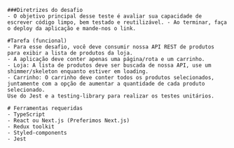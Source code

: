     ###Diretrizes do desafio
    - O objetivo principal desse teste é avaliar sua capacidade de escrever código limpo, bem testado e reutilizável. - Ao terminar, faça o deploy da aplicação e mande-nos o link.

    #Tarefa (funcional)
    - Para esse desafio, você deve consumir nossa API REST de produtos para exibir a lista de produtos da loja.
    - A aplicação deve conter apenas uma página/rota e um carrinho.
    - Loja: A lista de produtos deve ser buscada de nossa API, use um shimmer/skeleton enquanto estiver em loading.
    - Carrinho: O carrinho deve conter todos os produtos selecionados, juntamente com a opção de aumentar a quantidade de cada produto selecionado.
    Use do Jest e a testing-library para realizar os testes unitários.

    # Ferramentas requeridas
    - TypeScript
    - React ou Next.js (Preferimos Next.js)
    - Redux toolkit
    - Styled-components
    - Jest
